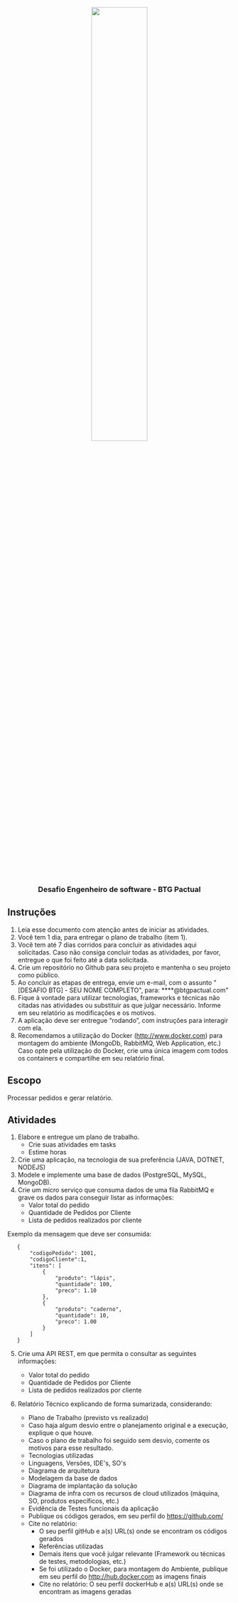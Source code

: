 <p align="center" width="100%">
    <img width="50%" src="https://github.com/buildrun-tech/buildrun-desafio-backend-btg-pactual/blob/main/images/btg-logo.jpg"> 
</p>


<h3 align="center">
 Desafio Engenheiro de software - BTG Pactual
</h3>

## Instruções

1. Leia esse documento com atenção antes de iniciar as atividades.
2. Você tem 1 dia, para entregar o plano de trabalho (item 1).
3. Você tem até 7 dias corridos para concluir as atividades aqui solicitadas.
   Caso não consiga concluir todas as atividades, por favor, entregue o que foi feito até a data solicitada.
4. Crie um repositório no Github para seu projeto e mantenha o seu projeto como público.
5. Ao concluir as etapas de entrega, envie um e-mail, com o assunto "[DESAFIO BTG] - SEU NOME COMPLETO", para: ****@btgpactual.com" 
6. Fique à vontade para utilizar tecnologias, frameworks e técnicas não citadas nas atividades ou substituir as que julgar necessário. Informe em seu relatório as modificações e os motivos.
7. A aplicação deve ser entregue “rodando”, com instruções para interagir com ela.
8. Recomendamos a utilização do Docker (http://www.docker.com) para montagem do ambiente (MongoDb, RabbitMQ, Web Application, etc.)
   Caso opte pela utilização do Docker, crie uma única imagem com todos os containers e compartilhe em seu relatório final.

## Escopo
Processar pedidos e gerar relatório.

## Atividades
1. Elabore e entregue um plano de trabalho.
   - Crie suas atividades em tasks
   - Estime horas
2. Crie uma aplicação, na tecnologia de sua preferência (JAVA, DOTNET, NODEJS)
3. Modele e implemente uma base de dados (PostgreSQL, MySQL, MongoDB).
4. Crie um micro serviço que consuma dados de uma fila RabbitMQ e grave os dados para conseguir listar as informações:
   - Valor total do pedido
   - Quantidade de Pedidos por Cliente
   - Lista de pedidos realizados por cliente

Exemplo da mensagem que deve ser consumida:

```
   {
       "codigoPedido": 1001,
       "codigoCliente":1,
       "itens": [
           {
               "produto": "lápis",
               "quantidade": 100,
               "preco": 1.10
           },
           {
               "produto": "caderno",
               "quantidade": 10,
               "preco": 1.00
           }
       ]
   }
```


5. Crie uma API REST, em que permita o consultar as seguintes informações:
   - Valor total do pedido
   - Quantidade de Pedidos por Cliente
   - Lista de pedidos realizados por cliente
   

6. Relatório Técnico explicando de forma sumarizada, considerando:
   - Plano de Trabalho (previsto vs realizado)
   - Caso haja algum desvio entre o planejamento original e a execução, explique o que houve.
   - Caso o plano de trabalho foi seguido sem desvio, comente os motivos para esse resultado.
   - Tecnologias utilizadas
   - Linguagens, Versões, IDE's, SO's
   - Diagrama de arquitetura
   - Modelagem da base de dados
   - Diagrama de implantação da solução
   - Diagrama de infra com os recursos de cloud utilizados (máquina, SO, produtos específicos, etc.)
   - Evidência de Testes funcionais da aplicação
   - Publique os códigos gerados, em seu perfil do https://github.com/
   - Cite no relatório: 
     - O seu perfil gitHub e a(s) URL(s) onde se encontram os códigos gerados
     - Referências utilizadas
     - Demais itens que você julgar relevante (Framework ou técnicas de testes, metodologias, etc.)
     - Se foi utilizado o Docker, para montagem do Ambiente, publique em seu perfil do http://hub.docker.com as imagens finais
     - Cite no relatório: O seu perfil dockerHub e a(s) URL(s) onde se encontram as imagens geradas
